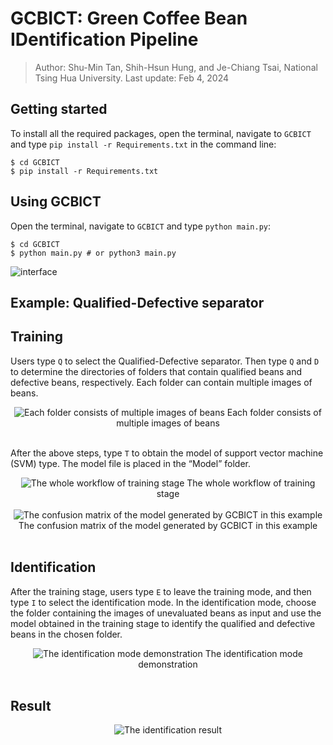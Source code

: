 # GCBICT: Green Coffee Bean IDentification Pipeline
> Author: Shu-Min Tan, Shih-Hsun Hung, and Je-Chiang Tsai, National Tsing Hua University.
> Last update: Feb 4, 2024

## Getting started
To install all the required packages, open the terminal, navigate to ```GCBICT``` and type ```pip install -r Requirements.txt``` in the command line:
```console
$ cd GCBICT
$ pip install -r Requirements.txt
```

## Using GCBICT
Open the terminal, navigate to ```GCBICT``` and type ```python main.py```:
```console
$ cd GCBICT
$ python main.py # or python3 main.py
```
![interface](https://github.com/Arc13Tangent/GCBICT/assets/117557116/66a0c720-ce80-49c2-a0e7-1fdd08ddde61)


## Example: Qualified-Defective separator
## Training
Users type $\texttt{Q}$ to select the Qualified-Defective separator. Then type $\texttt{Q}$
and $\texttt{D}$ to determine the directories of folders that contain qualified beans
and defective beans, respectively. Each folder can contain multiple images of
beans.

<center>
    <img src="https://imgur.com/ZaLMyu1.png" alt="Each folder consists of multiple images of beans"> 
    Each folder consists of multiple images of beans
</center>
<br> 

After the above steps, type $\texttt{T}$ to obtain the model of support vector machine (SVM) type. The model file is placed in the “Model” folder.
<center>
    <img src="https://hackmd.io/_uploads/BkCy5tYhp.jpg" alt="The whole workflow of training stage"> 
    The whole workflow of training stage
</center>
<br> 

<center>
    <img src="https://hackmd.io/_uploads/rkSlcFYhT.png" alt="The confusion matrix of the model generated by GCBICT in this example"> 
    The confusion matrix of the model generated by GCBICT in this example
</center>
<br> 

## Identification
After the training stage, users type $\texttt{E}$ to leave the training mode, and then type $\texttt{I}$ to select the identification mode. In the identification mode, choose the folder containing the images of unevaluated beans as input and use the model obtained in the training stage to identify the qualified and defective beans in the chosen folder.

<center>
    <img src="https://hackmd.io/_uploads/r1Tmcttha.jpg" alt="The identification mode demonstration"> 
    The identification mode demonstration
</center>
<br> 

## Result
<center>
    <img src="https://hackmd.io/_uploads/r1HV5FKha.jpg" alt="The identification result"> 
</center>
<br> 
